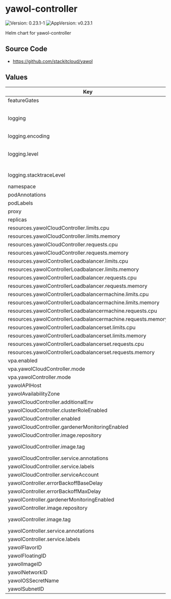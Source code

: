 # yawol-controller

![Version: 0.23.1-1](https://img.shields.io/badge/Version-0.23.1--1-informational?style=flat-square) ![AppVersion: v0.23.1](https://img.shields.io/badge/AppVersion-v0.23.1-informational?style=flat-square)

Helm chart for yawol-controller

## Source Code

* <https://github.com/stackitcloud/yawol>

## Values

| Key | Type | Default | Description |
|-----|------|---------|-------------|
| featureGates | object | `{}` |  |
| logging | object | `{"encoding":"console","level":"info","stacktraceLevel":"error"}` | values are passed as zap-flags to the containers. See https://pkg.go.dev/sigs.k8s.io/controller-runtime@v0.18.4/pkg/log/zap#Options.BindFlags for more information |
| logging.encoding | string | `"console"` | log encoding (one of 'json' or 'console') |
| logging.level | string | `"info"` | Level to configure the verbosity of logging. Can be one of 'debug', 'info', 'error' or any integer value > 0 which corresponds to custom debug levels of increasing verbosity |
| logging.stacktraceLevel | string | `"error"` | level at and above which stacktraces are captured (one of 'info', 'error' or 'panic') |
| namespace | string | `"kube-system"` |  |
| podAnnotations | object | `{}` |  |
| podLabels | object | `{}` |  |
| proxy | object | `{}` |  |
| replicas | int | `1` |  |
| resources.yawolCloudController.limits.cpu | string | `"500m"` |  |
| resources.yawolCloudController.limits.memory | string | `"512Mi"` |  |
| resources.yawolCloudController.requests.cpu | string | `"100m"` |  |
| resources.yawolCloudController.requests.memory | string | `"64Mi"` |  |
| resources.yawolControllerLoadbalancer.limits.cpu | string | `"500m"` |  |
| resources.yawolControllerLoadbalancer.limits.memory | string | `"512Mi"` |  |
| resources.yawolControllerLoadbalancer.requests.cpu | string | `"100m"` |  |
| resources.yawolControllerLoadbalancer.requests.memory | string | `"64Mi"` |  |
| resources.yawolControllerLoadbalancermachine.limits.cpu | string | `"500m"` |  |
| resources.yawolControllerLoadbalancermachine.limits.memory | string | `"512Mi"` |  |
| resources.yawolControllerLoadbalancermachine.requests.cpu | string | `"100m"` |  |
| resources.yawolControllerLoadbalancermachine.requests.memory | string | `"64Mi"` |  |
| resources.yawolControllerLoadbalancerset.limits.cpu | string | `"500m"` |  |
| resources.yawolControllerLoadbalancerset.limits.memory | string | `"512Mi"` |  |
| resources.yawolControllerLoadbalancerset.requests.cpu | string | `"100m"` |  |
| resources.yawolControllerLoadbalancerset.requests.memory | string | `"64Mi"` |  |
| vpa.enabled | bool | `false` |  |
| vpa.yawolCloudController.mode | string | `"Auto"` |  |
| vpa.yawolController.mode | string | `"Auto"` |  |
| yawolAPIHost | string | `nil` |  |
| yawolAvailabilityZone | string | `""` |  |
| yawolCloudController.additionalEnv | object | `{}` |  |
| yawolCloudController.clusterRoleEnabled | bool | `true` |  |
| yawolCloudController.enabled | bool | `true` |  |
| yawolCloudController.gardenerMonitoringEnabled | bool | `false` |  |
| yawolCloudController.image.repository | string | `"ghcr.io/stackitcloud/yawol/yawol-cloud-controller"` |  |
| yawolCloudController.image.tag | string | `""` | Allows you to override the yawol version in this chart. Use at your own risk. |
| yawolCloudController.service.annotations | object | `{}` |  |
| yawolCloudController.service.labels | object | `{}` |  |
| yawolCloudController.serviceAccount | object | `{}` |  |
| yawolController.errorBackoffBaseDelay | string | `"5ms"` |  |
| yawolController.errorBackoffMaxDelay | string | `"1000s"` |  |
| yawolController.gardenerMonitoringEnabled | bool | `false` |  |
| yawolController.image.repository | string | `"ghcr.io/stackitcloud/yawol/yawol-controller"` |  |
| yawolController.image.tag | string | `""` | Allows you to override the yawol version in this chart. Use at your own risk. |
| yawolController.service.annotations | object | `{}` |  |
| yawolController.service.labels | object | `{}` |  |
| yawolFlavorID | string | `nil` |  |
| yawolFloatingID | string | `nil` |  |
| yawolImageID | string | `nil` |  |
| yawolNetworkID | string | `nil` |  |
| yawolOSSecretName | string | `nil` |  |
| yawolSubnetID | string | `nil` |  |

